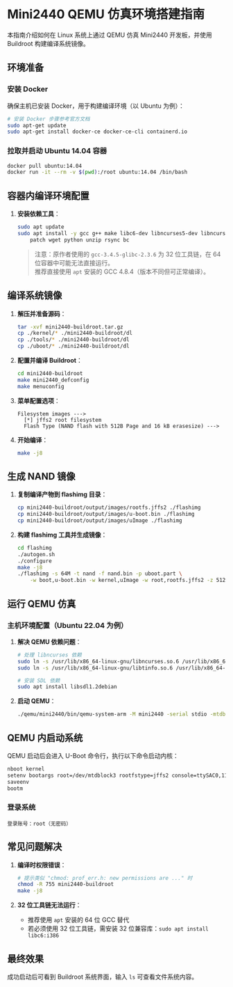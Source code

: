 # Mini2440 QEMU 仿真环境搭建指南

本指南介绍如何在 Linux 系统上通过 QEMU 仿真 Mini2440 开发板，并使用 Buildroot 构建编译系统镜像。

## 环境准备

### 安装 Docker
确保主机已安装 Docker，用于构建编译环境（以 Ubuntu 为例）：
```bash
# 安装 Docker 步骤参考官方文档
sudo apt-get update
sudo apt-get install docker-ce docker-ce-cli containerd.io
```

### 拉取并启动 Ubuntu 14.04 容器
```bash
docker pull ubuntu:14.04
docker run -it --rm -v $(pwd):/root ubuntu:14.04 /bin/bash
```

## 容器内编译环境配置

1. **安装依赖工具**：
   ```bash
   sudo apt update
   sudo apt install -y gcc g++ make libc6-dev libncurses5-dev libncursesw5-dev \
       patch wget python unzip rsync bc
   ```

   > 注意：原作者使用的 `gcc-3.4.5-glibc-2.3.6` 为 32 位工具链，在 64 位容器中可能无法直接运行。  
   > 推荐直接使用 `apt` 安装的 GCC 4.8.4（版本不同但可正常编译）。


## 编译系统镜像

1. **解压并准备源码**：
   ```bash
   tar -xvf mini2440-buildroot.tar.gz
   cp ./kernel/* ./mini2440-buildroot/dl
   cp ./tools/* ./mini2440-buildroot/dl
   cp ./uboot/* ./mini2440-buildroot/dl
   ```

2. **配置并编译 Buildroot**：
   ```bash
   cd mini2440-buildroot
   make mini2440_defconfig
   make menuconfig
   ```

3. **菜单配置选项**：
   ```
   Filesystem images --->
     [*] jffs2 root filesystem
     Flash Type (NAND flash with 512B Page and 16 kB erasesize) --->
   ```

4. **开始编译**：
   ```bash
   make -j8
   ```


## 生成 NAND 镜像

1. **复制编译产物到 flashimg 目录**：
   ```bash
   cp mini2440-buildroot/output/images/rootfs.jffs2 ./flashimg
   cp mini2440-buildroot/output/images/u-boot.bin ./flashimg
   cp mini2440-buildroot/output/images/uImage ./flashimg
   ```

2. **构建 flashimg 工具并生成镜像**：
   ```bash
   cd flashimg
   ./autogen.sh
   ./configure
   make -j8
   ./flashimg -s 64M -t nand -f nand.bin -p uboot.part \
       -w boot,u-boot.bin -w kernel,uImage -w root,rootfs.jffs2 -z 512
   ```


## 运行 QEMU 仿真

### 主机环境配置（Ubuntu 22.04 为例）

1. **解决 QEMU 依赖问题**：
   ```bash
   # 处理 libncurses 依赖
   sudo ln -s /usr/lib/x86_64-linux-gnu/libncurses.so.6 /usr/lib/x86_64-linux-gnu/libncurses.so.5
   sudo ln -s /usr/lib/x86_64-linux-gnu/libtinfo.so.6 /usr/lib/x86_64-linux-gnu/libtinfo.so.5

   # 安装 SDL 依赖
   sudo apt install libsdl1.2debian
   ```

2. **启动 QEMU**：
   ```bash
   ./qemu/mini2440/bin/qemu-system-arm -M mini2440 -serial stdio -mtdblock flashimg/nand.bin -usbdevice mouse
   ```


## QEMU 内启动系统

QEMU 启动后会进入 U-Boot 命令行，执行以下命令启动内核：
```bash
nboot kernel
setenv bootargs root=/dev/mtdblock3 rootfstype=jffs2 console=ttySAC0,115200
saveenv
bootm
```

### 登录系统
```
登录账号：root（无密码）
```


## 常见问题解决

1. **编译时权限错误**：
   ```bash
   # 提示类似 "chmod: prof_err.h: new permissions are ..." 时
   chmod -R 755 mini2440-buildroot
   make -j8
   ```

2. **32 位工具链无法运行**：
   - 推荐使用 `apt` 安装的 64 位 GCC 替代
   - 若必须使用 32 位工具链，需安装 32 位兼容库：`sudo apt install libc6:i386`


## 最终效果
成功启动后可看到 Buildroot 系统界面，输入 `ls` 可查看文件系统内容。
